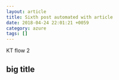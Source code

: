 ```yaml
---
layout: article
title: Sixth post automated with article
date: 2018-04-24 22:01:21 +0059
category: azure
tags: []
---
```


KT flow 2 
## big title

